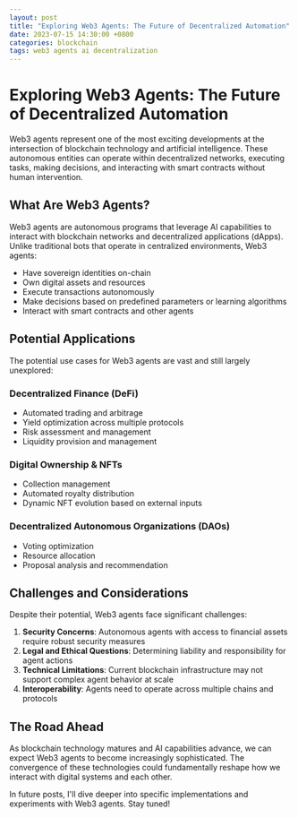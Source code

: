 ```yaml
---
layout: post
title: "Exploring Web3 Agents: The Future of Decentralized Automation"
date: 2023-07-15 14:30:00 +0800
categories: blockchain
tags: web3 agents ai decentralization
---
```


# Exploring Web3 Agents: The Future of Decentralized Automation

Web3 agents represent one of the most exciting developments at the intersection of blockchain technology and artificial intelligence. These autonomous entities can operate within decentralized networks, executing tasks, making decisions, and interacting with smart contracts without human intervention.

## What Are Web3 Agents?

Web3 agents are autonomous programs that leverage AI capabilities to interact with blockchain networks and decentralized applications (dApps). Unlike traditional bots that operate in centralized environments, Web3 agents:

- Have sovereign identities on-chain
- Own digital assets and resources
- Execute transactions autonomously
- Make decisions based on predefined parameters or learning algorithms
- Interact with smart contracts and other agents

## Potential Applications

The potential use cases for Web3 agents are vast and still largely unexplored:

### Decentralized Finance (DeFi)
- Automated trading and arbitrage
- Yield optimization across multiple protocols
- Risk assessment and management
- Liquidity provision and management

### Digital Ownership & NFTs
- Collection management
- Automated royalty distribution
- Dynamic NFT evolution based on external inputs

### Decentralized Autonomous Organizations (DAOs)
- Voting optimization
- Resource allocation
- Proposal analysis and recommendation

## Challenges and Considerations

Despite their potential, Web3 agents face significant challenges:

1. **Security Concerns**: Autonomous agents with access to financial assets require robust security measures
2. **Legal and Ethical Questions**: Determining liability and responsibility for agent actions
3. **Technical Limitations**: Current blockchain infrastructure may not support complex agent behavior at scale
4. **Interoperability**: Agents need to operate across multiple chains and protocols

## The Road Ahead

As blockchain technology matures and AI capabilities advance, we can expect Web3 agents to become increasingly sophisticated. The convergence of these technologies could fundamentally reshape how we interact with digital systems and each other.

In future posts, I'll dive deeper into specific implementations and experiments with Web3 agents. Stay tuned! 